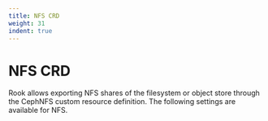 ```yaml
---
title: NFS CRD
weight: 31
indent: true
---
```


# NFS CRD

Rook allows exporting NFS shares of the filesystem or object store through the CephNFS custom resource definition. The following settings are available
for NFS.
